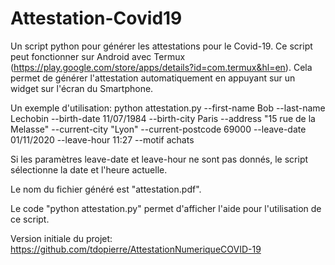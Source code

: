 # Attestation-Covid19

Un script python pour générer les attestations pour le Covid-19. Ce script peut fonctionner sur Android avec Termux (https://play.google.com/store/apps/details?id=com.termux&hl=en). Cela permet de générer l'attestation automatiquement en appuyant sur un widget sur l'écran du Smartphone.

Un exemple d'utilisation:
python attestation.py --first-name Bob --last-name Lechobin --birth-date 11/07/1984 --birth-city Paris --address "15 rue de la Melasse" --current-city "Lyon" --current-postcode 69000 --leave-date 01/11/2020 --leave-hour 11:27 --motif achats

Si les paramètres leave-date et leave-hour ne sont pas donnés, le script sélectionne la date et l'heure actuelle.

Le nom du fichier généré est "attestation.pdf".

Le code "python attestation.py" permet d'afficher l'aide pour l'utilisation de ce script.

Version initiale du projet: https://github.com/tdopierre/AttestationNumeriqueCOVID-19
